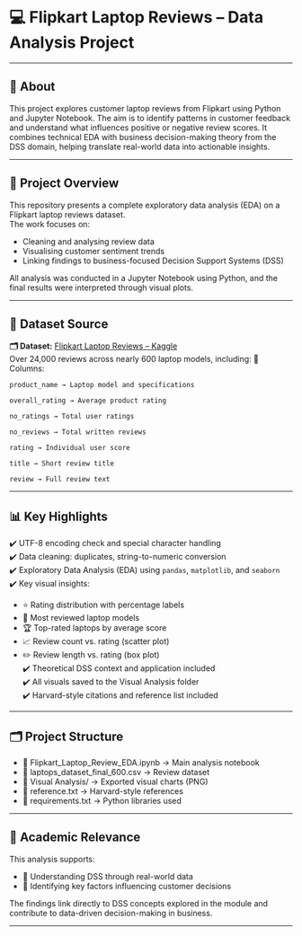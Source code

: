 # 💻 Flipkart Laptop Reviews – Data Analysis Project
---
## 📖 About
This project explores customer laptop reviews from Flipkart using Python and Jupyter Notebook. The aim is to identify patterns in customer feedback and understand what influences positive or negative review scores. It combines technical EDA with business decision-making theory from the DSS domain, helping translate real-world data into actionable insights.

---

## 📌 Project Overview
This repository presents a complete exploratory data analysis (EDA) on a Flipkart laptop reviews dataset.  
The work focuses on:
- Cleaning and analysing review data
- Visualising customer sentiment trends
- Linking findings to business-focused Decision Support Systems (DSS)

All analysis was conducted in a Jupyter Notebook using Python, and the final results were interpreted through visual plots.

---

## 🔗 Dataset Source

**🗂 Dataset:** [Flipkart Laptop Reviews – Kaggle](https://www.kaggle.com/datasets/gitadityamaddali/flipkart-laptop-reviews)  
Over 24,000 reviews across nearly 600 laptop models, including:
    🧾 Columns:

    product_name → Laptop model and specifications

    overall_rating → Average product rating

    no_ratings → Total user ratings

    no_reviews → Total written reviews

    rating → Individual user score

    title → Short review title

    review → Full review text

---

## 📊 Key Highlights
✔️ UTF-8 encoding check and special character handling  
✔️ Data cleaning: duplicates, string-to-numeric conversion  
✔️ Exploratory Data Analysis (EDA) using `pandas`, `matplotlib`, and `seaborn`  
✔️ Key visual insights:
- ⭐ Rating distribution with percentage labels  
- 💬 Most reviewed laptop models  
- 🏆 Top-rated laptops by average score  
- 📈 Review count vs. rating (scatter plot)  
- ✏️ Review length vs. rating (box plot)  
✔️ Theoretical DSS context and application included  
✔️ All visuals saved to the Visual Analysis folder  
✔️ Harvard-style citations and reference list included  

---

## 🗂 Project Structure
- 📁 Flipkart_Laptop_Review_EDA.ipynb → Main analysis notebook
- 📁 laptops_dataset_final_600.csv → Review dataset
- 📁 Visual Analysis/ → Exported visual charts (PNG)
- 📁 reference.txt → Harvard-style references
- 📁 requirements.txt → Python libraries used

---

## 🧠 Academic Relevance
This analysis supports:
- 📌 Understanding DSS through real-world data
- 🧠 Identifying key factors influencing customer decisions

The findings link directly to DSS concepts explored in the module and contribute to data-driven decision-making in business.

---

